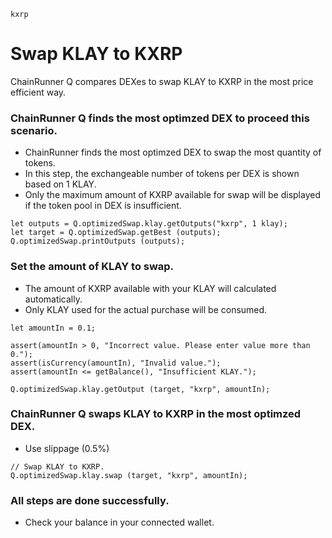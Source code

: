 ```meta-Currency
kxrp
```

# Swap KLAY to KXRP

ChainRunner Q compares DEXes to swap KLAY to KXRP in the most price efficient way.

### ChainRunner Q finds the most optimzed DEX to proceed this scenario.

- ChainRunner finds the most optimzed DEX to swap the most quantity of tokens.
- In this step, the exchangeable number of tokens per DEX is shown based on 1 KLAY.
- Only the maximum amount of KXRP available for swap will be displayed if the token pool in DEX is insufficient.

```output-Dynamic
let outputs = Q.optimizedSwap.klay.getOutputs("kxrp", 1 klay);
let target = Q.optimizedSwap.getBest (outputs);
Q.optimizedSwap.printOutputs (outputs);
```

### Set the amount of KLAY to swap.

- The amount of KXRP available with your KLAY will calculated automatically.
- Only KLAY used for the actual purchase will be consumed.

```input-Dynamic KLAY
let amountIn = 0.1;
```

```input-Verify
assert(amountIn > 0, "Incorrect value. Please enter value more than 0.");
assert(isCurrency(amountIn), "Invalid value.");
assert(amountIn <= getBalance(), "Insufficient KLAY.");
```

```output-Dynamic KXRP
Q.optimizedSwap.klay.getOutput (target, "kxrp", amountIn);
```

### ChainRunner Q swaps KLAY to KXRP in the most optimzed DEX.

- Use slippage (0.5%)

```taster
// Swap KLAY to KXRP.
Q.optimizedSwap.klay.swap (target, "kxrp", amountIn);
```

### All steps are done successfully.

- Check your balance in your connected wallet.
